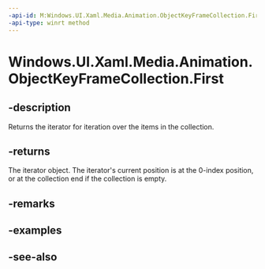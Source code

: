 ```yaml
---
-api-id: M:Windows.UI.Xaml.Media.Animation.ObjectKeyFrameCollection.First
-api-type: winrt method
---
```


<!-- Method syntax
public Windows.Foundation.Collections.IIterator<Windows.UI.Xaml.Media.Animation.ObjectKeyFrame> First()
-->

# Windows.UI.Xaml.Media.Animation.ObjectKeyFrameCollection.First

## -description
Returns the iterator for iteration over the items in the collection.



## -returns
The iterator object. The iterator's current position is at the 0-index position, or at the collection end if the collection is empty.

## -remarks

## -examples

## -see-also
